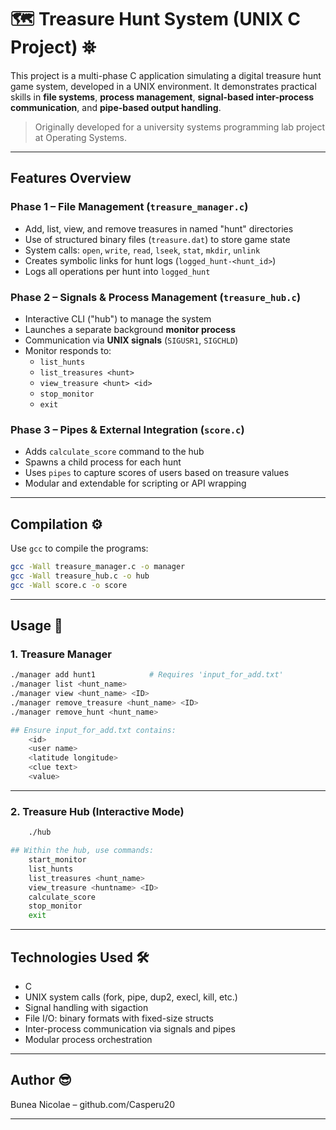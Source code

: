 # 🗺️ Treasure Hunt System (UNIX C Project) ⛯

This project is a multi-phase C application simulating a digital treasure hunt game system, developed in a UNIX environment. It demonstrates practical skills in **file systems**, **process management**, **signal-based inter-process communication**, and **pipe-based output handling**.

> Originally developed for a university systems programming lab project at Operating Systems.
    
---

## Features Overview

### Phase 1 – File Management (`treasure_manager.c`)
- Add, list, view, and remove treasures in named "hunt" directories
- Use of structured binary files (`treasure.dat`) to store game state
- System calls: `open`, `write`, `read`, `lseek`, `stat`, `mkdir`, `unlink`
- Creates symbolic links for hunt logs (`logged_hunt-<hunt_id>`)
- Logs all operations per hunt into `logged_hunt`

### Phase 2 – Signals & Process Management (`treasure_hub.c`)
- Interactive CLI ("hub") to manage the system
- Launches a separate background **monitor process**
- Communication via **UNIX signals** (`SIGUSR1`, `SIGCHLD`)
- Monitor responds to:
  - `list_hunts`
  - `list_treasures <hunt>`
  - `view_treasure <hunt> <id>`
  - `stop_monitor`
  - `exit`

### Phase 3 – Pipes & External Integration (`score.c`)
- Adds `calculate_score` command to the hub
- Spawns a child process for each hunt
- Uses `pipes` to capture scores of users based on treasure values
- Modular and extendable for scripting or API wrapping

---

## Compilation ⚙️

Use `gcc` to compile the programs:

```bash
gcc -Wall treasure_manager.c -o manager
gcc -Wall treasure_hub.c -o hub
gcc -Wall score.c -o score
```
---

## Usage 👾

### 1. Treasure Manager

```bash
./manager add hunt1            # Requires 'input_for_add.txt'
./manager list <hunt_name>
./manager view <hunt_name> <ID>
./manager remove_treasure <hunt_name> <ID>
./manager remove_hunt <hunt_name>

## Ensure input_for_add.txt contains:
    <id>
    <user name>
    <latitude longitude>
    <clue text>
    <value>
```
---

### 2. Treasure Hub (Interactive Mode)

```bash
    ./hub

## Within the hub, use commands:
    start_monitor
    list_hunts
    list_treasures <hunt_name>
    view_treasure <huntname> <ID>
    calculate_score
    stop_monitor
    exit
```

---

## Technologies Used 🛠
- C 
- UNIX system calls (fork, pipe, dup2, execl, kill, etc.)
- Signal handling with sigaction
- File I/O: binary formats with fixed-size structs
- Inter-process communication via signals and pipes
- Modular process orchestration

---

## Author 😎
Bunea Nicolae – github.com/Casperu20

---

